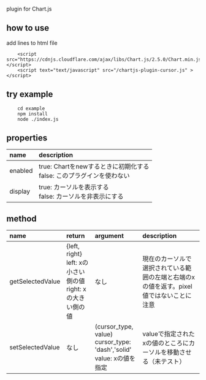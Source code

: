 plugin for Chart.js

## how to use ##
add lines to html file
```
    <script src="https://cdnjs.cloudflare.com/ajax/libs/Chart.js/2.5.0/Chart.min.js"></script>
    <script text="text/javascript" src="/chartjs-plugin-cursor.js" ></script>
```
## try example ##
```
    cd example
    npm install
    node ./index.js
```

## properties ##
|name|description|
|:---|:---|
|enabled| true: Chartをnewするときに初期化する<br>false: このプラグインを使わない|
|display| true: カーソルを表示する  <br> false: カーソルを非表示にする|

## method ##
|name|return|argument|description|
|:---|:---|:---|:---|
|getSelectedValue|{left, right}<br>left: xの小さい側の値<br>right: xの大きい側の値|なし|現在のカーソルで選択されている範囲の左端と右端のxの値を返す。pixel値ではないことに注意|
|setSelectedValue|なし|(cursor_type, value)<br>cursor_type: 'dash','solid'<br>value: xの値を指定|valueで指定されたxの値のところにカーソルを移動させる（未テスト）|